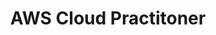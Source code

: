 ---
title: 'AWS Cloud Practitoner'
imgUrl: '/icons/practitioner.png'
credlyLink: 'https://www.credly.com/badges/e184d74b-1e8a-4250-857c-ce77ddf7cf5b'
---
